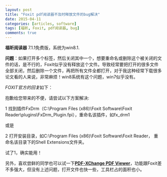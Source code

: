 ```yaml
---
layout: post
title: "Foxit pdf阅读器不及时释放文件的bug解决"
date: 2015-04-11
categories: [articles, software]
tags: [福昕, Foxit, pdf阅读器, bug]
comments: true
---
```


**福昕阅读器** 7.1.1免费版，系统为win8.1.

**问题**：如果打开多个标签，然后关闭其中一个，想要重命名或删除这个被关闭的文件的话，是不行的，Foxit似乎没有释放这个文件。导致经常要把打开的很多文件全部关闭，然后删除一个文件，再把所有文件全都打开，对于我这种经常下载很多论文看的人来说，非常麻烦！win8系统有这个问题，win7似乎没有。 

*FOXIT官方的回复*如下：

抱歉给您带来的不便，请尝试以下方案解决:

1 找到插件FxDrm（C:\Program Files (x86)\Foxit Software\Foxit Reader\plugins\FxDrm_Plugin.fpi），重命名该插件，如fx_drm1

或是

2 打开安装目录，如C:\Program Files (x86)\Foxit Software\Foxit Reader， 重命名该目录下的Shell Extensions文件夹。

试了1，确实能用！

另外，喜欢尝鲜的同学也可以试一下[**PDF-XChange PDF Viewer**](http://www.tracker-software.com/product/pdf-xchange-viewer)，功能跟Foxit差不多强大，但没有上述问题，打开文件也快一些，工具栏占的面积也小。
